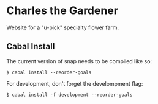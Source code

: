# Charles the Gardener

Website for a "u-pick" specialty flower farm.

## Cabal Install

The current version of snap needs to be compiled like so:

    $ cabal install --reorder-goals

For development, don't forget the develompment flag:

    $ cabal install -f development --reorder-goals
